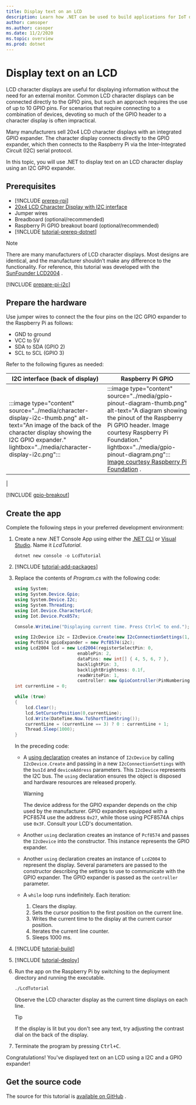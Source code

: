 ```yaml
---
title: Display text on an LCD
description: Learn how .NET can be used to build applications for IoT devices and scenarios.
author: camsoper
ms.author: casoper
ms.date: 11/2/2020
ms.topic: overview
ms.prod: dotnet
---
```

<!--markdownlint-disable DOCSMD011 -->
# Display text on an LCD

LCD character displays are useful for displaying information without the need for an external monitor. Common LCD character displays can be connected directly to the GPIO pins, but such an approach requires the use of up to 10 GPIO pins. For scenarios that require connecting to a combination of devices, devoting so much of the GPIO header to a character display is often impractical.

Many manufacturers sell 20x4 LCD character displays with an integrated GPIO expander. The character display connects directly to the GPIO expander, which then connects to the Raspberry Pi via the Inter-Integrated Circuit (I2C) serial protocol.

In this topic, you will use .NET to display text on an LCD character display using an I2C GPIO expander.

## Prerequisites

- [!INCLUDE [prereq-rpi](../includes/prereq-rpi.md)]
- [20x4 LCD Character Display with I2C interface](https://www.bing.com/images/search?q=20x4+lcd+display+with+i2c) <span class="docon docon-navigate-external x-hidden-focus"></span>
- Jumper wires
- Breadboard (optional/recommended)
- Raspberry Pi GPIO breakout board (optional/recommended)
- [!INCLUDE [tutorial-prereq-dotnet](../includes/tutorial-prereq-dotnet.md)]

> [!NOTE]
> There are many manufacturers of LCD character displays. Most designs are identical, and the manufacturer shouldn't make any difference to the functionality. For reference, this tutorial was developed with the [SunFounder LCD2004](https://www.sunfounder.com/lcd2004-module.html) <span class="docon docon-navigate-external x-hidden-focus"></span>.

[!INCLUDE [prepare-pi-i2c](../includes/prepare-pi-i2c.md)]

## Prepare the hardware

Use jumper wires to connect the the four pins on the I2C GPIO expander to the Raspberry Pi as follows:

- GND to ground
- VCC to 5V
- SDA to SDA (GPIO 2)
- SCL to SCL (GPIO 3)

Refer to the following figures as needed:

| I2C interface (back of display) | Raspberry Pi GPIO |
|---------------------------------|-------------------|
| :::image type="content" source="../media/character-display-i2c-thumb.png" alt-text="An image of the back of the character display showing the I2C GPIO expander." lightbox="../media/character-display-i2c.png"::: | :::image type="content" source="../media/gpio-pinout-diagram-thumb.png" alt-text="A diagram showing the pinout of the Raspberry Pi GPIO header. Image courtesy Raspberry Pi Foundation." lightbox="../media/gpio-pinout-diagram.png":::<br />[Image courtesy Raspberry Pi Foundation](https://www.raspberrypi.org/documentation/usage/gpio/) <span class="docon docon-navigate-external x-hidden-focus"></span>.
 |

[!INCLUDE [gpio-breakout](../includes/gpio-breakout.md)]

## Create the app

Complete the following steps in your preferred development environment:

1. Create a new .NET Console App using either the [.NET CLI](/dotnet/core/tools/dotnet-new) or [Visual Studio](/dotnet/core/tutorials/with-visual-studio). Name it *LcdTutorial*.

    ```dotnetcli
    dotnet new console -o LcdTutorial
    ```

1. [!INCLUDE [tutorial-add-packages](../includes/tutorial-add-packages.md)]
1. Replace the contents of *Program.cs* with the following code:

    ```csharp
    using System;
    using System.Device.Gpio;
    using System.Device.I2c;
    using System.Threading;
    using Iot.Device.CharacterLcd;
    using Iot.Device.Pcx857x;

    Console.WriteLine("Displaying current time. Press Ctrl+C to end.");

    using I2cDevice i2c = I2cDevice.Create(new I2cConnectionSettings(1, 0x27));
    using Pcf8574 gpioExpander = new Pcf8574(i2c);
    using Lcd2004 lcd = new Lcd2004(registerSelectPin: 0,
                            enablePin: 2,
                            dataPins: new int[] { 4, 5, 6, 7 },
                            backlightPin: 3,
                            backlightBrightness: 0.1f,
                            readWritePin: 1,
                            controller: new GpioController(PinNumberingScheme.Logical, gpioExpander));
    int currentLine = 0;

    while (true)
    {
        lcd.Clear();
        lcd.SetCursorPosition(0,currentLine);
        lcd.Write(DateTime.Now.ToShortTimeString());
        currentLine = (currentLine == 3) ? 0 : currentLine + 1;
        Thread.Sleep(1000);
    }
    ```

    In the preceding code:

    - A [using declaration](/dotnet/csharp/whats-new/csharp-8#using-declarations) creates an instance of `I2cDevice` by calling `I2cDevice.Create` and passing in a new `I2cConnectionSettings` with the `busId` and `deviceAddress` parameters. This `I2cDevice` represents the I2C bus. The `using` declaration ensures the object is disposed and hardware resources are released properly.

        > [!WARNING]
        > The device address for the GPIO expander depends on the chip used by the manufacturer. GPIO expanders equipped with a PCF8574 use the address `0x27`, while those using PCF8574A chips use `0x3F`. Consult your LCD's documentation.

    - Another `using` declaration creates an instance of `Pcf8574` and passes the `I2cDevice` into the constructor. This instance represents the GPIO expander.
    - Another `using` declaration creates an instance of `Lcd2004` to represent the display. Several parameters are passed to the constructor describing the settings to use to communicate with the GPIO expander. The GPIO expander is passed as the `controller` parameter.
    - A `while` loop runs indefinitely. Each iteration:
        1. Clears the display.
        1. Sets the cursor position to the first position on the current line.
        1. Writes the current time to the display at the current cursor position.
        1. Iterates the current line counter.
        1. Sleeps 1000 ms.

1. [!INCLUDE [tutorial-build](../includes/tutorial-build.md)]
1. [!INCLUDE [tutorial-deploy](../includes/tutorial-deploy.md)]
1. Run the app on the Raspberry Pi by switching to the deployment directory and running the executable.

    ```bash
    ./LcdTutorial
    ```

    Observe the LCD character display as the current time displays on each line.

    > [!TIP]
    > If the display is lit but you don't see any text, try adjusting the contrast dial on the back of the display.

1. Terminate the program by pressing <kbd>Ctrl+C</kbd>.

Congratulations! You've displayed text on an LCD using a I2C and a GPIO expander!

## Get the source code

The source for this tutorial is [available on GitHub](https://github.com/MicrosoftDocs/dotnet-iot-assets/tree/master/tutorials/LcdTutorial) <span class="docon docon-navigate-external x-hidden-focus"></span>.
